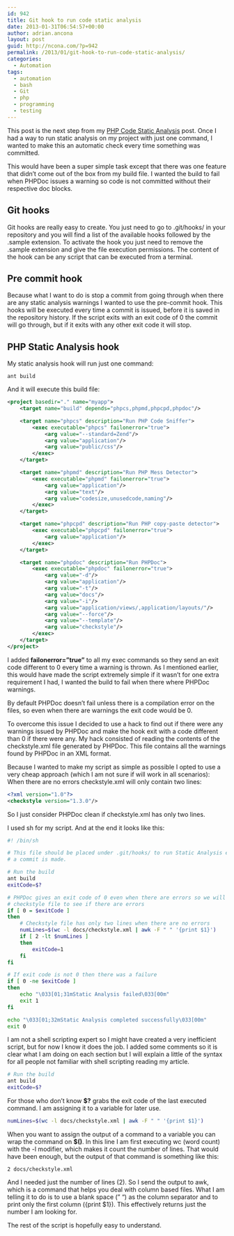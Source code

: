 ```yaml
---
id: 942
title: Git hook to run code static analysis
date: 2013-01-31T06:54:57+00:00
author: adrian.ancona
layout: post
guid: http://ncona.com/?p=942
permalink: /2013/01/git-hook-to-run-code-static-analysis/
categories:
  - Automation
tags:
  - automation
  - bash
  - Git
  - php
  - programming
  - testing
---
```

This post is the next step from my [PHP Code Static Analysis](http://ncona.com/2012/11/php-code-static-analysis/) post. Once I had a way to run static analysis on my project with just one command, I wanted to make this an automatic check every time something was committed.

This would have been a super simple task except that there was one feature that didn&#8217;t come out of the box from my build file. I wanted the build to fail when PHPDoc issues a warning so code is not committed without their respective doc blocks.

## Git hooks

Git hooks are really easy to create. You just need to go to .git/hooks/ in your repository and you will find a list of the available hooks followed by the .sample extension. To activate the hook you just need to remove the .sample extension and give the file execution permissions. The content of the hook can be any script that can be executed from a terminal.

<!--more-->

## Pre commit hook

Because what I want to do is stop a commit from going through when there are any static analysis warnings I wanted to use the pre-commit hook. This hooks will be executed every time a commit is issued, before it is saved in the repository history. If the script exits with an exit code of 0 the commit will go through, but if it exits with any other exit code it will stop.

## PHP Static Analysis hook

My static analysis hook will run just one command:

```
ant build
```

And it will execute this build file:

```xml
<project basedir="." name="myapp">
    <target name="build" depends="phpcs,phpmd,phpcpd,phpdoc"/>

    <target name="phpcs" description="Run PHP Code Sniffer">
        <exec executable="phpcs" failonerror="true">
            <arg value="--standard=Zend"/>
            <arg value="application"/>
            <arg value="public/css"/>
        </exec>
    </target>

    <target name="phpmd" description="Run PHP Mess Detector">
        <exec executable="phpmd" failonerror="true">
            <arg value="application"/>
            <arg value="text"/>
            <arg value="codesize,unusedcode,naming"/>
        </exec>
    </target>

    <target name="phpcpd" description="Run PHP copy-paste detector">
        <exec executable="phpcpd" failonerror="true">
            <arg value="application"/>
        </exec>
    </target>

    <target name="phpdoc" description="Run PHPDoc">
        <exec executable="phpdoc" failonerror="true">
            <arg value="-d"/>
            <arg value="application"/>
            <arg value="-t"/>
            <arg value="docs"/>
            <arg value="-i"/>
            <arg value="application/views/,application/layouts/"/>
            <arg value="--force"/>
            <arg value="--template"/>
            <arg value="checkstyle"/>
        </exec>
    </target>
</project>
```

I added **failonerror=&#8221;true&#8221;** to all my exec commands so they send an exit code different to 0 every time a warning is thrown. As I mentioned earlier, this would have made the script extremely simple if it wasn&#8217;t for one extra requirement I had, I wanted the build to fail when there where PHPDoc warnings.

By default PHPDoc doesn&#8217;t fail unless there is a compilation error on the files, so even when there are warnings the exit code would be 0.

To overcome this issue I decided to use a hack to find out if there were any warnings issued by PHPDoc and make the hook exit with a code different than 0 if there were any. My hack consisted of reading the contents of the checkstyle.xml file generated by PHPDoc. This file contains all the warnings found by PHPDoc in an XML format.

Because I wanted to make my script as simple as possible I opted to use a very cheap approach (which I am not sure if will work in all scenarios): When there are no errors checkstyle.xml will only contain two lines:

```xml
<?xml version="1.0"?>
<checkstyle version="1.3.0"/>
```

So I just consider PHPDoc clean if checkstyle.xml has only two lines.

I used sh for my script. And at the end it looks like this:

```sh
#! /bin/sh

# This file should be placed under .git/hooks/ to run Static Analysis every time
# a commit is made.

# Run the build
ant build
exitCode=$?

# PHPDoc gives an exit code of 0 even when there are errors so we will check the
# checkstyle file to see if there are errors
if [ 0 = $exitCode ]
then
    # Checkstyle file has only two lines when there are no errors
    numLines=$(wc -l docs/checkstyle.xml | awk -F " " '{print $1}')
    if [ 2 -lt $numLines ]
    then
        exitCode=1
    fi
fi

# If exit code is not 0 then there was a failure
if [ 0 -ne $exitCode ]
then
    echo "\033[01;31mStatic Analysis failed\033[00m"
    exit 1
fi

echo "\033[01;32mStatic Analysis completed successfully\033[00m"
exit 0
```

I am not a shell scripting expert so I might have created a very inefficient script, but for now I know it does the job. I added some comments so it is clear what I am doing on each section but I will explain a little of the syntax for all people not familiar with shell scripting reading my article.

```sh
# Run the build
ant build
exitCode=$?
```

For those who don&#8217;t know **$?** grabs the exit code of the last executed command. I am assigning it to a variable for later use.

```sh
numLines=$(wc -l docs/checkstyle.xml | awk -F " " '{print $1}')
```

When you want to assign the output of a command to a variable you can wrap the command on **$()**. In this line I am first executing wc (word count) with the -l modifier, which makes it count the number of lines. That would have been enough, but the output of that command is something like this:

```
2 docs/checkstyle.xml
```

And I needed just the number of lines (2). So I send the output to awk, which is a command that helps you deal with column based files. What I am telling it to do is to use a blank space (&#8221; &#8220;) as the column separator and to print only the first column ({print $1}). This effectively returns just the number I am looking for.

The rest of the script is hopefully easy to understand.
